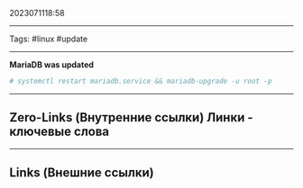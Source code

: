 2023071118:58
___
Tags: #linux #update
___
**MariaDB was updated**

```bash
# systemctl restart mariadb.service && mariadb-upgrade -u root -p
```


-----
**Zero-Links (Внутренние ссылки)** Линки - ключевые слова
-

------
**Links (Внешние ссылки)**
-
